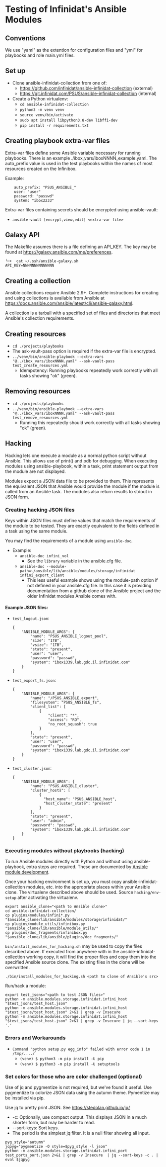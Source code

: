 # Testing of Infinidat's Ansible Modules

## Conventions
We use "yaml" as the extention for configuration files and "yml" for playbooks and role main.yml files.

## Set up
- Clone ansible-infinidat-collection from one of:
    - https://github.com/infinidat/ansible-infinidat-collection (external)
    - https://git.infinidat.com/PSUS/ansible-infinidat-collection (internal)
- Create a Python virtualenv:
    - `cd ansible-infinidat-collection`
    - `python3 -m venv venv`
    - `source venv/bin/activate`
    - `sudo apt install libpython3.8-dev libffi-dev`
    - `pip install -r requirements.txt`

## Creating playbook extra-var files
Extra-var files define some Ansible variable necessary for running playbooks.  There is an example ./ibox_vars/iboxNNNN_example.yaml.  The auto_prefix value is used in the test playbooks within the names of most resources created on the Infinibox.

Example:
```
    auto_prefix: "PSUS_ANSIBLE_"
    user: "user"
    password: "passwd"
    system: "ibox2233"
```

Extra-var files containing secrets should be encrypted using ansible-vault:
- `ansible-vault [encrypt,view,edit] <extra-var file>`

## Galaxy API
The Makefile assumes there is a file defining an API_KEY. The key may be found at https://galaxy.ansible.com/me/preferences.
```
╰─➤  cat ~/.ssh/ansible-galaxy.sh
API_KEY=NNNNNNNNNNNNNN
```

## Creating a collection
Ansible collections require Ansible 2.9+. Complete instructions for creating and using collections is available from Ansible at https://docs.ansible.com/ansible/latest/cli/ansible-galaxy.html.

A collection is a tarball with a specified set of files and directories that meet Ansible's collection requirements.

## Creating resources
- `cd ./projects/playbooks`
- The ask-vault-pass option is required if the extra-var file is encrypted.
- `../venv/bin/ansible-playbook --extra-vars "@../ibox_vars/iboxNNNN.yaml" --ask-vault-pass test_create_resources.yml`
    - Idempotency: Running playbooks repeatedly work correctly with all tasks showing "ok" (green).

## Removing resources
- `cd ./projects/playbooks`
- `../venv/bin/ansible-playbook --extra-vars "@../ibox_vars/iboxNNNN.yaml" --ask-vault-pass test_remove_resources.yml`
    - Running this repeatedly should work correctly with all tasks showing "ok" (green).

## Hacking
Hacking lets one execute a module as a normal python script without Ansible. This allows use of print() and pdb for debugging. When executing modules using ansible-playbook, within a task, print statement output from the module are not displayed.

Modules expect a JSON data file to be provided to them.  This represents the equivalent JSON that Ansible would provide the module if the module is called from an Ansible task.   The modules also return results to stdout in JSON form.

### Creating hacking JSON files
Keys within JSON files must define values that match the requirements of the module to be tested. They are exactly equivalent to the fields defined in a task using the same module.

You may find the requirements of a module using `ansible-doc`.
- Example:
    - `ansible-doc infini_vol`
        - See the `library` variable in the ansible.cfg file.
    - `ansible-doc --module-path=~/ansible/lib/ansible/modules/storage/infinidat infini_export_client`
        - This less useful example shows using the module-path option if not defined in your ansible.cfg file. In this case it is providing documentation from a github clone of the Ansible project and the older Infinidat modules Ansible comes with.

#### Example JSON files:
- `test_logout.json`:
  ```
  {
      "ANSIBLE_MODULE_ARGS": {
          "name": "PSUS_ANSIBLE_logout_pool",
          "size": "1TB",
          "vsize": "1TB",
          "state": "present",
          "user": "user",
          "password": "passwd",
          "system": "ibox1339.lab.gdc.il.infinidat.com"
      }
  }
  ```
- `test_export_fs.json`:
  ```
  {
      "ANSIBLE_MODULE_ARGS": {
          "name": "/PSUS_ANSIBLE_export",
          "filesystem": "PSUS_ANSIBLE_fs",
          "client_list": [
              {
                  "client": "*",
                  "access": "RO",
                  "no_root_squash": true
              }
          ],
          "state": "present",
          "user": "user",
          "password": "passwd",
          "system": "ibox1339.lab.gdc.il.infinidat.com"
      }
  }
  ```
- `test_cluster.json`:
  ```
  {
      "ANSIBLE_MODULE_ARGS": {
          "name": "PSUS_ANSIBLE_cluster",
          "cluster_hosts": [
              {
                "host_name": "PSUS_ANSIBLE_host",
                "host_cluster_state": "present"
              }
          ],
          "state": "present",
          "user": "admin",
          "password": "passwd",
          "system": "ibox1339.lab.gdc.il.infinidat.com"
      }
  }
  ```

### Executing modules without playbooks (hacking)
To run Ansible modules directly with Python and without using ansible-playbook, extra steps are required.  These are documented by [Ansible module development](https://docs.ansible.com/ansible/2.9/dev_guide/developing_modules_general.html).

Once your hacking environment is set up, you must copy ansible-infinidat-collection modules, etc. into the appropriate places within your Ansible clone.  The virtualenv described above should be used.  Source `hacking/env-setup` after activating the virtualenv.
```
export ansible_clone="<path to Ansible clone>"
cd ansible-infinidat-collection/
cp plugins/modules/infini*.py           "$ansible_clone/lib/ansible/modules/storage/infinidat/"
cp plugins/module_utils/infinibox.py    "$ansible_clone/lib/ansible/module_utils/"
cp plugins/doc_fragments/infinibox.py   "$ansible_clone/lib/ansible/plugins/doc_fragments/"
```

`bin/install_modules_for_hacking.sh` may be used to copy the files described above. If executed from anywhere with in the ansible-infinidat-collection working copy, it will find the proper files and copy them into the specified Ansible source clone. The existing files in the clone will be overwritten.
```
./bin/install_modules_for_hacking.sh <path to clone of Ansible's src>
```

Run/hack a module:
```
export test_jsons="<path to test JSON files>"
python -m ansible.modules.storage.infinidat.infini_host "$test_jsons/test_host.json"
python -m ansible.modules.storage.infinidat.infini_host "$test_jsons/test_host.json" 2>&1 | grep -v Insecure
python -m ansible.modules.storage.infinidat.infini_host "$test_jsons/test_host.json" 2>&1 | grep -v Insecure | jq --sort-keys '.'
```

### Errors and Workarounds
- `Command "python setup.py egg_info" failed with error code 1 in /tmp/..../`
    - `(venv) $ python3 -m pip install -U pip`
    - `(venv) $ python3 -m pip install -U setuptools`

### Set colors for those who are color challenged (optional)
Use of jq and pygmentize is not required, but we've found it useful.  Use pygmentize to colorize JSON data using the autumn theme.  Pymentize may be installed via pip.

Use jq to pretty print JSON. See https://stedolan.github.io/jq/
- -c: Optionally, use compact output. This displays JSON in a much shorter form, but may be harder to read.
- --sort-keys: Sort keys.
- The period is the simplest jq filter.  It is a null filter showing all input.

```
pyg_style="autumn"
jqpyg="pygmentize -O style=$pyg_style -l json"
python -m ansible.modules.storage.infinidat.infini_port test_ports_port.json 2>&1 | grep -v Insecure  | jq --sort-keys -c . | eval $jqpyg
```
